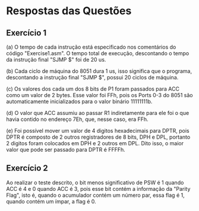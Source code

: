 # Respostas das Questões
## Exercício 1
(a) O tempo de cada instrução está especificado nos comentários do código "Exercise1.asm". O tempo total de execução, descontando o tempo da instrução final "SJMP $" foi de 20 us.

(b) Cada ciclo de máquina do 8051 dura 1 us, isso significa que o programa, descontando a instrução final "SJMP $", possui 20 ciclos de máquina.

(c) Os valores dos cada um dos 8 bits de P1 foram passados para ACC como um valor de 2 bytes. Esse valor foi FFh, pois os Ports 0-3 do 8051 são automaticamente inicializados para o valor binário 11111111b.

(d) O valor que ACC assumiu ao passar R1 indiretamente para ele foi o que havia contido no endereço 7Eh, que, nesse caso, era FFh.

(e) Foi possível mover um valor de 4 digitos hexadecimais para DPTR, pois DPTR é composto de 2 outros registradores de 8 bits, DPH e DPL, portanto 2 digitos foram colocados em DPH e 2 outros em DPL. Dito isso, o maior valor que pode ser passado para DPTR é FFFFh.

## Exercício 2
Ao realizar o teste descrito, o bit menos significativo de PSW é 1 quando ACC é 4 e 0 quando ACC é 3, pois esse bit contém a informação da "Parity Flag", isto é, quando o acumulador contém um número par, essa flag é 1, quando contém um ímpar, a flag é 0. 
